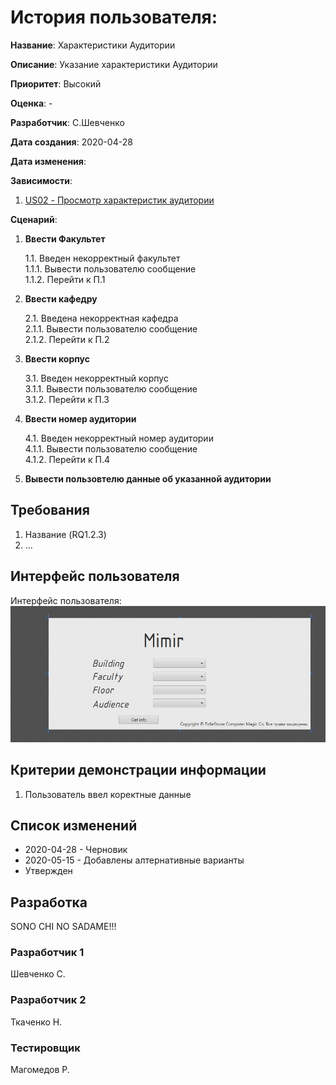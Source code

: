 # История пользователя: 
**Название**: Характеристики Аудитории

**Описание**: Указание характеристики Аудитории

**Приоритет**: Высокий

**Оценка**: -

**Разработчик**: С.Шевченко

**Дата создания**: 2020-04-28

**Дата изменения**: 

**Зависимости**:

1. [US02 - Просмотр характеристик аудитории](US02.md)

**Сценарий**:

1. **Ввести Факультет**

    1.1. Введен некорректный факультет\
        1.1.1. Вывести пользователю сообщение\
        1.1.2. Перейти к П.1
    
2. **Ввести кафедру**

    2.1. Введена некорректная кафедра\
        2.1.1. Вывести пользователю сообщение\
        2.1.2. Перейти к П.2

3. **Ввести корпус**

    3.1. Введен некорректный корпус\
        3.1.1. Вывести пользователю сообщение\
        3.1.2. Перейти к П.3

4. **Ввести номер аудитории**

    4.1. Введен некорректный номер аудитории\
        4.1.1. Вывести пользователю сообщение\
        4.1.2. Перейти к П.4

5. **Вывести пользовтелю данные об указанной аудитории**

## Требования
1. Название (RQ1.2.3)
2. ...

## Интерфейс пользователя
Интерфейс пользователя:
![Основное окно](https://github.com/FiddleStoneComputerMagics/Project_Mimir/blob/master/Interface_Demo.jpg)

## Критерии демонстрации информации
1. Пользователь ввел коректные данные

## Список изменений
- 2020-04-28 - Черновик
- 2020-05-15 - Добавлены алтернативные варианты
- Утвержден

## Разработка
SONO CHI NO SADAME!!!

### Разработчик 1
Шевченко С.
### Разработчик 2
Ткаченко Н.
### Тестировщик
Магомедов Р.
